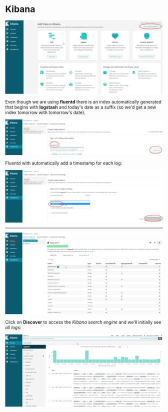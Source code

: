 # Kibana

![Kibana](images/kibana.png)

Even though we are using **fluentd** there is an index automatically generated that begins with **logstash** and today's date as a suffix (so we'd get a new index tomorrow with tomorrow's date).

![Index](images/index.png)

Fluentd with automatically add a timestamp for each log:

![With timestamp](images/index-with-timestamp.png)

---

​![Gathering logs](images/gathering-logs.png)

Click on **Discover** to access the *Kibana search engine* and we'll initially see *all logs*:

![All logs](images/all-logs.png)